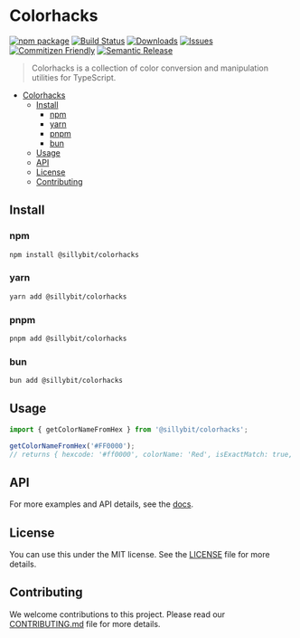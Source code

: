 # Colorhacks

[![npm package][npm-img]][npm-url] [![Build Status][build-img]][build-url] [![Downloads][downloads-img]][downloads-url] [![Issues][issues-img]][issues-url] [![Commitizen Friendly][commitizen-img]][commitizen-url] [![Semantic Release][semantic-release-img]][semantic-release-url]

> Colorhacks is a collection of color conversion and manipulation utilities for TypeScript.

- [Colorhacks](#colorhacks)
  - [Install](#install)
    - [npm](#npm)
    - [yarn](#yarn)
    - [pnpm](#pnpm)
    - [bun](#bun)
  - [Usage](#usage)
  - [API](#api)
  - [License](#license)
  - [Contributing](#contributing)

## Install

### npm

```bash
npm install @sillybit/colorhacks
```

### yarn

```bash
yarn add @sillybit/colorhacks
```

### pnpm

```bash
pnpm add @sillybit/colorhacks
```

### bun

```bash
bun add @sillybit/colorhacks
```

## Usage

```ts
import { getColorNameFromHex } from '@sillybit/colorhacks';

getColorNameFromHex('#FF0000');
// returns { hexcode: '#ff0000', colorName: 'Red', isExactMatch: true, shadeHex: '#ff0000', shadeName: 'Red', distance: 0 }
```

## API

For more examples and API details, see the [docs](https://sillybit-io.github.io/colorhacks/).

## License

You can use this under the MIT license. See the [LICENSE](./LICENSE) file for more details.

## Contributing

We welcome contributions to this project. Please read our [CONTRIBUTING.md](./CONTRIBUTING.md) file for more details.

[build-img]: https://github.com/sillybit-io/colorhacks/actions/workflows/release.yml/badge.svg
[build-url]: https://github.com/sillybit-io/colorhacks/actions/workflows/release.yml
[downloads-img]: https://img.shields.io/npm/dt/@sillybit/colorhacks
[downloads-url]: https://www.npmtrends.com/@sillybit/colorhacks
[npm-img]: https://img.shields.io/npm/v/@sillybit/colorhacks
[npm-url]: https://www.npmjs.com/package/@sillybit/colorhacks
[issues-img]: https://img.shields.io/github/issues/sillybit-io/colorhacks
[issues-url]: https://github.com/sillybit-io/colorhacks/issues
[semantic-release-img]: https://img.shields.io/badge/%20%20%F0%9F%93%A6%F0%9F%9A%80-semantic--release-e10079.svg
[semantic-release-url]: https://github.com/semantic-release/semantic-release
[commitizen-img]: https://img.shields.io/badge/commitizen-friendly-brightgreen.svg
[commitizen-url]: http://commitizen.github.io/cz-cli/
